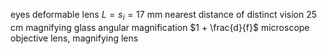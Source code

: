 eyes
	deformable lens
	$L = s_i = 17$ mm
	nearest distance of distinct vision 25 cm
magnifying glass
	angular magnification $1 + \frac{d}{f}$
microscope
	objective lens, magnifying lens
